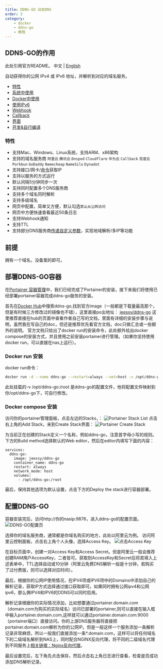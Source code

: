 ```yaml
---
title: DDNS-GO 动态DNS
order: 3
category:
    - docker
    - ddns-go
    - 教程
---
```


## DDNS-GO的作用
此处引用官方README。
中文 | [English](https://github.com/jeessy2/ddns-go/blob/master/README_EN.md)

自动获得你的公网 IPv4 或 IPv6 地址，并解析到对应的域名服务。

- [特性](#特性)
- [系统中使用](#系统中使用)
- [Docker中使用](#docker中使用)
- [使用IPv6](#使用ipv6)
- [Webhook](#webhook)
- [Callback](#callback)
- [界面](#界面)
- [开发&自行编译](#开发自行编译)

### 特性

- 支持Mac、Windows、Linux系统，支持ARM、x86架构
- 支持的域名服务商 `阿里云` `腾讯云` `Dnspod` `Cloudflare` `华为云` `Callback` `百度云` `Porkbun` `GoDaddy` `Namecheap` `NameSilo` `Dynadot`
- 支持接口/网卡/[命令](https://github.com/jeessy2/ddns-go/wiki/通过命令获取IP参考)获取IP
- 支持以服务的方式运行
- 默认间隔5分钟同步一次
- 支持同时配置多个DNS服务商
- 支持多个域名同时解析
- 支持多级域名
- 网页中配置，简单又方便，默认勾选`禁止从公网访问`
- 网页中方便快速查看最近50条日志
- 支持Webhook通知
- 支持TTL
- 支持部分DNS服务商[传递自定义参数](https://github.com/jeessy2/ddns-go/wiki/传递自定义参数)，实现地域解析/多IP等功能

## 前提
拥有一个域名，没备案的即可。

## 部署DDNS-GO容器
在[Portainer 容器管理](./2-portainer.md)中，我们已经完成了Portainer的安装，接下来我们将使用已经部署portainer容器完成ddns-go服务的安装。

首先在[Docker Hub](https://hub.docker.com)中搜索ddns-go,找到官方image（一般都是下载量最高那个，但是有时候三方修改过的镜像也不错），这里直接po出地址：
[jeessy/ddns-go](https://hub.docker.com/r/jeessy/ddns-go)
这里推荐直接在hub的页面中查看作者自己写的文档，里面有详细的安装步骤与说明，虽然我在写自己的doc，但还是推荐优先看官方文档，doc只做汇总或一些额外的说明。
官方文档只给出了docker run的安装命令，此处额外给出docker compose的安装方式，并且使用之前安装portainer进行管理。（如果你坚持使用docker run，可以直接在nas上运行）。
### Docker run 安装
docker run命令：
```bash
docker run -d --name ddns-go --restart=always --net=host -v /opt/ddns-go:/root jeessy/ddns-go
```
此处挂载的-v /opt/ddns-go:/root 是ddns-go的配置文件，他将配置文件映射到你/opt/ddns-go下，可自行修改。
### Docker compose 安装
访问你的portainer管理面板，点击左边的Stacks，：
![Portainer Stack List](https://blog-1302595532.cos.ap-shanghai.myqcloud.com/blog/ddns-1.png)
点击右上角的Add Stack，来到Create Stack界面：
![Portainer Create Stack](https://blog-1302595532.cos.ap-shanghai.myqcloud.com/blog/ddns-2.png)

为当前正在创建的Stack定义一个名称，例如ddns-go，注意首字母小写的规则。
下方的Build method选择默认的Web editor，然后在editor内填写下面的内容：
```docker compose
services:
  ddns-go:
    image: jeessy/ddns-go
    container_name: ddns-go
    restart: always
    network_mode: host
    volumes:
      - /opt/ddns-go:/root
```
最后，保持其他选项为默认设置，点击下方的Deploy the stack进行容器部署。

## 配置DDNS-GO

容器安装完后，访问http://你的nasip:9876，进入ddns-go的配置页面。
![DDNS-GO配置页](https://blog-1302595532.cos.ap-shanghai.myqcloud.com/blog/ddns-3.png)

选择你的域名服务商，通常都是你域名购买的地方，此处以阿里云为例。
访问阿里云控制面板，点击右上角个人头像，选择Access Key。 
![点击Access Key](https://blog-1302595532.cos.ap-shanghai.myqcloud.com/blog/ddns-4.png)

在目标页面中，创建一对Access Key和Access Secret。但是阿里云一般会推荐创建RAM用户AccessKey，二者皆可。获取到AccessKey和Secret后将其填入上述表单中，TTL选择自动或10分钟（阿里云免费DNS解析一般是十分钟，若购买了过付费版，则可以选择对应时间）。

最后，根据你的公网IP使用情况，在IPV4项或IPV6项中的Domains中添加自己的解析记录，获取IP方式选择通过接口获取即可。如果同时拥有公网ipv4和公网ipv6，那么俩IPV4和IPV6的DDNS可以同时启用。

解析记录根据你的实际情况添加，比如想要通过portainer.domain.com（domain.com为购买的实际域名）访问已部署的portainer,则可以直接在输入框中输入portainer.domain.com,这样就可以通过portainer.domain.com:9000（portainer端口）直接访问。你的上游DNS服务器将直接把portainer.domain.com解析为你的公网IP。但是一般这样一个服务添加一条解析记录非常麻烦，所以一般我们直接添加一条*.domain.com，这样可以将任何域名下的二级域名解析到NAS上，同时配合NGINX反向代理，将不同的二级域名代理到不同服务上[相关链接：Nginx反向代理](./5-nginx.md)。

最后设置完后，左下角先点击保存，然后点击右上角日志进行查看，检查是否成功添加DNS解析记录。


